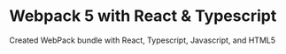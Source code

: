 # Webpack 5 with React & Typescript
Created WebPack bundle with React, Typescript, Javascript, and HTML5
